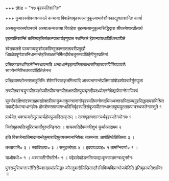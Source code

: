 +++
title = "१७ बृहस्पतिशान्तिः"

+++
कुमारस्योपनयनकाले कन्याया विवाहेवाबृहस्पत्यानुकूल्याभावेशौनकाद्युक्ताशान्तिः कार्या

अस्यकुमारस्योपनयने अस्याःकन्यकाया विवाहेवा बृहस्पत्यानुकूल्यसिद्धिद्वारा श्रीपरमेश्वरप्रीत्यर्थ

बृहस्पतिशान्तिं करिश्यइतिसंकल्प्याचार्यवृणुयात स्थण्डिले ईशान्यांयथाविधिस्थापिते

श्वेतकलशे पञ्चगव्यकुशोदकविष्णुक्रान्ताशतावरीप्रमुखौ धिप्रक्षेपपूर्णपात्रनिधानान्तेहरिताक्षतनिर्मितदीर्घचतुरस्त्रपीठेहैमीगुरुप्रतिमां

प्रतिष्ठाप्यस्थण्डिलेग्निस्थापनादि अन्वाधानेबृहस्पतिमश्वत्थसमिदाज्यसर्पिर्मिश्रपायसैः साज्येनमिश्चितयवव्रीहितिलेनच

प्रतिद्रव्यमष्टोत्तरशताहुतिभिः शेषेणस्विष्टकृतमित्यादि आज्यभागान्तेप्रतिमायांषोडशोपचारैर्गुरुपूजा

तत्रपीतवस्त्रयुग्मपीतयज्ञोपवीतपीचन्दनपीताक्षतपीतपुष्पघृतदीपदध्योदननैवेद्यार्पणान्तेमाणिक्यं

सुवर्णवदक्षिणांदत्त्वाग्रहमखोक्तरीत्याकुम्भानुमन्त्रानांन्तेबृहस्पतिमन्त्रेणदधिमध्वक्तसमिदाज्यग्रुहसिद्धपायसमिश्रितयवाद्यैर्यथान्वाधानंहोमः
होमशेष्म्समाप्यगन्धादिभिर्बृहस्पतिसंपूज्यपीतगन्धाक्षतपुष्पयुतताम्रपात्रस्थजलेनास्तुते १

प्रार्थयेत् भक्त्यायत्तेसुराचार्यहोमपूजादिसत्कृतम् । तत्त्वंगृहाणशान्त्यर्थबृहस्पतेनमोनमः १

जिवोबृहस्पतिःसूरिराचार्योगुरुरन्ङ्गिराः । वाचस्पतिर्देवमन्त्रीशुभं कुर्यात्सदामम २

इति विसर्जनप्रतिमादानान्तेकुमारादियुतयजमानाभिषेकः तत्रमन्त्राः आपोहिष्ठेतितिस्त्रः ३ ।

तत्त्वायामि० ३ । स्वादिष्ठया० ३ । समुद्रज्येष्ठाः ४ । इदपापःप्रवह० १ तामग्निवर्णा० १ ।

याऔषधीः० १ । अश्वावतीर्गोमतीर्न० १ । यद्देवादेवहेडनमित्याद्याःकूष्माण्डमन्त्राःपुनर्मनः

पुनरायुरित्यन्तास्तैत्तिरीयशाखायांप्रसिद्धाः कौस्तुबादौलिखिताएतैरभिषिच्यविप्रान्भोजयेदिति इतिबृहस्पतिशान्तिः ॥
